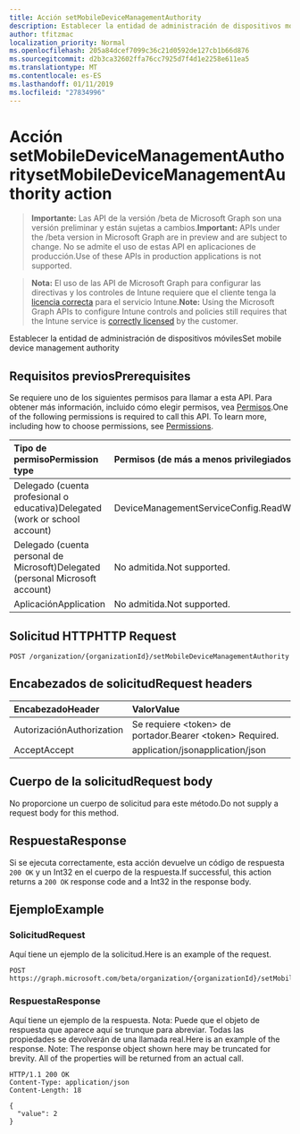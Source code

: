 ```yaml
---
title: Acción setMobileDeviceManagementAuthority
description: Establecer la entidad de administración de dispositivos móviles
author: tfitzmac
localization_priority: Normal
ms.openlocfilehash: 205a84dcef7099c36c21d0592de127cb1b66d876
ms.sourcegitcommit: d2b3ca32602ffa76cc7925d7f4d1e2258e611ea5
ms.translationtype: MT
ms.contentlocale: es-ES
ms.lasthandoff: 01/11/2019
ms.locfileid: "27834996"
---
```

# <a name="setmobiledevicemanagementauthority-action"></a><span data-ttu-id="0cbd1-103">Acción setMobileDeviceManagementAuthority</span><span class="sxs-lookup"><span data-stu-id="0cbd1-103">setMobileDeviceManagementAuthority action</span></span>

> <span data-ttu-id="0cbd1-104">**Importante:** Las API de la versión /beta de Microsoft Graph son una versión preliminar y están sujetas a cambios.</span><span class="sxs-lookup"><span data-stu-id="0cbd1-104">**Important:** APIs under the /beta version in Microsoft Graph are in preview and are subject to change.</span></span> <span data-ttu-id="0cbd1-105">No se admite el uso de estas API en aplicaciones de producción.</span><span class="sxs-lookup"><span data-stu-id="0cbd1-105">Use of these APIs in production applications is not supported.</span></span>

> <span data-ttu-id="0cbd1-106">**Nota:** El uso de las API de Microsoft Graph para configurar las directivas y los controles de Intune requiere que el cliente tenga la [licencia correcta](https://go.microsoft.com/fwlink/?linkid=839381) para el servicio Intune.</span><span class="sxs-lookup"><span data-stu-id="0cbd1-106">**Note:** Using the Microsoft Graph APIs to configure Intune controls and policies still requires that the Intune service is [correctly licensed](https://go.microsoft.com/fwlink/?linkid=839381) by the customer.</span></span>

<span data-ttu-id="0cbd1-107">Establecer la entidad de administración de dispositivos móviles</span><span class="sxs-lookup"><span data-stu-id="0cbd1-107">Set mobile device management authority</span></span>
## <a name="prerequisites"></a><span data-ttu-id="0cbd1-108">Requisitos previos</span><span class="sxs-lookup"><span data-stu-id="0cbd1-108">Prerequisites</span></span>
<span data-ttu-id="0cbd1-p102">Se requiere uno de los siguientes permisos para llamar a esta API. Para obtener más información, incluido cómo elegir permisos, vea [Permisos](/graph/permissions-reference).</span><span class="sxs-lookup"><span data-stu-id="0cbd1-p102">One of the following permissions is required to call this API. To learn more, including how to choose permissions, see [Permissions](/graph/permissions-reference).</span></span>

|<span data-ttu-id="0cbd1-111">Tipo de permiso</span><span class="sxs-lookup"><span data-stu-id="0cbd1-111">Permission type</span></span>|<span data-ttu-id="0cbd1-112">Permisos (de más a menos privilegiados)</span><span class="sxs-lookup"><span data-stu-id="0cbd1-112">Permissions (from most to least privileged)</span></span>|
|:---|:---|
|<span data-ttu-id="0cbd1-113">Delegado (cuenta profesional o educativa)</span><span class="sxs-lookup"><span data-stu-id="0cbd1-113">Delegated (work or school account)</span></span>|<span data-ttu-id="0cbd1-114">DeviceManagementServiceConfig.ReadWrite.All</span><span class="sxs-lookup"><span data-stu-id="0cbd1-114">DeviceManagementServiceConfig.ReadWrite.All</span></span>|
|<span data-ttu-id="0cbd1-115">Delegado (cuenta personal de Microsoft)</span><span class="sxs-lookup"><span data-stu-id="0cbd1-115">Delegated (personal Microsoft account)</span></span>|<span data-ttu-id="0cbd1-116">No admitida.</span><span class="sxs-lookup"><span data-stu-id="0cbd1-116">Not supported.</span></span>|
|<span data-ttu-id="0cbd1-117">Aplicación</span><span class="sxs-lookup"><span data-stu-id="0cbd1-117">Application</span></span>|<span data-ttu-id="0cbd1-118">No admitida.</span><span class="sxs-lookup"><span data-stu-id="0cbd1-118">Not supported.</span></span>|

## <a name="http-request"></a><span data-ttu-id="0cbd1-119">Solicitud HTTP</span><span class="sxs-lookup"><span data-stu-id="0cbd1-119">HTTP Request</span></span>
<!-- {
  "blockType": "ignored"
}
-->
``` http
POST /organization/{organizationId}/setMobileDeviceManagementAuthority
```

## <a name="request-headers"></a><span data-ttu-id="0cbd1-120">Encabezados de solicitud</span><span class="sxs-lookup"><span data-stu-id="0cbd1-120">Request headers</span></span>
|<span data-ttu-id="0cbd1-121">Encabezado</span><span class="sxs-lookup"><span data-stu-id="0cbd1-121">Header</span></span>|<span data-ttu-id="0cbd1-122">Valor</span><span class="sxs-lookup"><span data-stu-id="0cbd1-122">Value</span></span>|
|:---|:---|
|<span data-ttu-id="0cbd1-123">Autorización</span><span class="sxs-lookup"><span data-stu-id="0cbd1-123">Authorization</span></span>|<span data-ttu-id="0cbd1-124">Se requiere &lt;token&gt; de portador.</span><span class="sxs-lookup"><span data-stu-id="0cbd1-124">Bearer &lt;token&gt; Required.</span></span>|
|<span data-ttu-id="0cbd1-125">Accept</span><span class="sxs-lookup"><span data-stu-id="0cbd1-125">Accept</span></span>|<span data-ttu-id="0cbd1-126">application/json</span><span class="sxs-lookup"><span data-stu-id="0cbd1-126">application/json</span></span>|

## <a name="request-body"></a><span data-ttu-id="0cbd1-127">Cuerpo de la solicitud</span><span class="sxs-lookup"><span data-stu-id="0cbd1-127">Request body</span></span>
<span data-ttu-id="0cbd1-128">No proporcione un cuerpo de solicitud para este método.</span><span class="sxs-lookup"><span data-stu-id="0cbd1-128">Do not supply a request body for this method.</span></span>

## <a name="response"></a><span data-ttu-id="0cbd1-129">Respuesta</span><span class="sxs-lookup"><span data-stu-id="0cbd1-129">Response</span></span>
<span data-ttu-id="0cbd1-130">Si se ejecuta correctamente, esta acción devuelve un código de respuesta `200 OK` y un Int32 en el cuerpo de la respuesta.</span><span class="sxs-lookup"><span data-stu-id="0cbd1-130">If successful, this action returns a `200 OK` response code and a Int32 in the response body.</span></span>

## <a name="example"></a><span data-ttu-id="0cbd1-131">Ejemplo</span><span class="sxs-lookup"><span data-stu-id="0cbd1-131">Example</span></span>
### <a name="request"></a><span data-ttu-id="0cbd1-132">Solicitud</span><span class="sxs-lookup"><span data-stu-id="0cbd1-132">Request</span></span>
<span data-ttu-id="0cbd1-133">Aquí tiene un ejemplo de la solicitud.</span><span class="sxs-lookup"><span data-stu-id="0cbd1-133">Here is an example of the request.</span></span>
``` http
POST https://graph.microsoft.com/beta/organization/{organizationId}/setMobileDeviceManagementAuthority
```

### <a name="response"></a><span data-ttu-id="0cbd1-134">Respuesta</span><span class="sxs-lookup"><span data-stu-id="0cbd1-134">Response</span></span>
<span data-ttu-id="0cbd1-p103">Aquí tiene un ejemplo de la respuesta. Nota: Puede que el objeto de respuesta que aparece aquí se trunque para abreviar. Todas las propiedades se devolverán de una llamada real.</span><span class="sxs-lookup"><span data-stu-id="0cbd1-p103">Here is an example of the response. Note: The response object shown here may be truncated for brevity. All of the properties will be returned from an actual call.</span></span>
``` http
HTTP/1.1 200 OK
Content-Type: application/json
Content-Length: 18

{
  "value": 2
}
```





